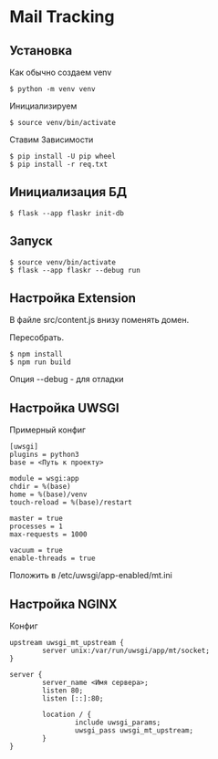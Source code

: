 # Mail Tracking

## Установка

Как обычно создаем venv

```
$ python -m venv venv
```

Инициализируем

```
$ source venv/bin/activate
```

Ставим Зависимости

```
$ pip install -U pip wheel
$ pip install -r req.txt
```

## Инициализация БД


```
$ flask --app flaskr init-db
```


## Запуск

```
$ source venv/bin/activate
$ flask --app flaskr --debug run
```

## Настройка Extension

В файле src/content.js внизу поменять домен.

Пересобрать.

```
$ npm install
$ npm run build
```


Опция --debug - для отладки

## Настройка UWSGI

Примерный конфиг

```
[uwsgi]
plugins = python3
base = <Путь к проекту>

module = wsgi:app
chdir = %(base)
home = %(base)/venv
touch-reload = %(base)/restart

master = true
processes = 1
max-requests = 1000

vacuum = true
enable-threads = true
```

Положить в /etc/uwsgi/app-enabled/mt.ini

## Настройка NGINX

Конфиг

```
upstream uwsgi_mt_upstream {
        server unix:/var/run/uwsgi/app/mt/socket;
}       

server {
        server_name <Имя сервера>;            
        listen 80;
        listen [::]:80;

        location / {
                include uwsgi_params;
                uwsgi_pass uwsgi_mt_upstream;                         
        }       
}
```

